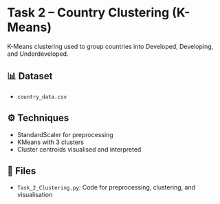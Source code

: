 # Task 2 – Country Clustering (K-Means)

K-Means clustering used to group countries into Developed, Developing, and Underdeveloped.

## 📊 Dataset
- `country_data.csv`

## ⚙️ Techniques
- StandardScaler for preprocessing
- KMeans with 3 clusters
- Cluster centroids visualised and interpreted

## 📁 Files
- `Task_2_Clustering.py`: Code for preprocessing, clustering, and visualisation
